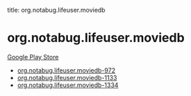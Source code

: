 title: org.notabug.lifeuser.moviedb
# org.notabug.lifeuser.moviedb


[Google Play Store](https://play.google.com/store/apps/details?id=org.notabug.lifeuser.moviedb)


* [org.notabug.lifeuser.moviedb-972](./org.notabug.lifeuser.moviedb-972/)
* [org.notabug.lifeuser.moviedb-1133](./org.notabug.lifeuser.moviedb-1133/)
* [org.notabug.lifeuser.moviedb-1334](./org.notabug.lifeuser.moviedb-1334/)